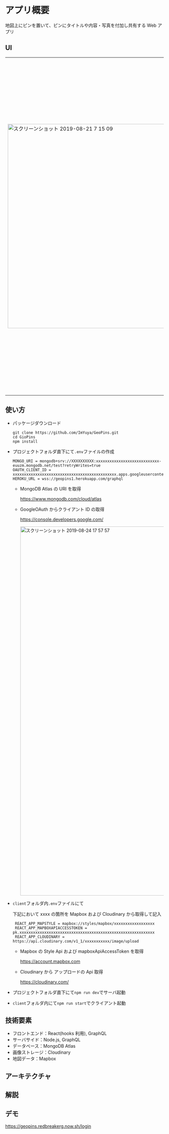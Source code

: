 # アプリ概要

地図上にピンを置いて、ピンにタイトルや内容・写真を付加し共有する Web アプリ

## UI

<table style="border-style: none;"><tr>
  <td style="border-style: none;">
   <img width="647" alt="スクリーンショット 2019-08-21 7 15 09" src="https://user-images.githubusercontent.com/7827576/63598708-17e72c00-c5fb-11e9-9635-06e3f6451e7f.png">
  </td>
  <td style="border-style: none;">
   <img width="1063" alt="スクリーンショット 2019-08-21 7 14 22" src="https://user-images.githubusercontent.com/7827576/63598687-0a31a680-c5fb-11e9-80ef-5465c9657b21.png">
  </td>
  <td style="border-style: none;">
   <img width="926" alt="スクリーンショット 2019-08-21 7 13 13" src="https://user-images.githubusercontent.com/7827576/63596362-0baca000-c5f6-11e9-8d69-f440604e93d7.png">
  </td>
</table>

## 使い方

- パッケージダウンロード

  ```
  git clone https://github.com/ImYuya/GeoPins.git
  cd GioPins
  npm install
  ```

- プロジェクトフォルダ直下にて`.env`ファイルの作成

  ```
  MONGO_URI = mongodb+srv://XXXXXXXXXX:xxxxxxxxxxxxxxxxxxxxxxxxxxxx-euuzm.mongodb.net/test?retryWrites=true
  OAUTH_CLIENT_ID = xxxxxxxxxxxxxxxxxxxxxxxxxxxxxxxxxxxxxxxxxxxxxx.apps.googleusercontent.com
  HEROKU_URL = wss://geopins1.herokuapp.com/graphql
  ```

  - MongoDB Atlas の URI を取得

    https://www.mongodb.com/cloud/atlas <br>

  * GoogleOAuth からクライアント ID の取得

    https://console.developers.google.com/ <br>

    <img width="1169" alt="スクリーンショット 2019-08-24 17 57 57" src="https://user-images.githubusercontent.com/7827576/63635062-0bb1ac00-c699-11e9-833f-298fc5aa8045.png">

- `client`フォルダ内`.env`ファイルにて

  下記において xxxx の箇所を Mapbox および Cloudinary から取得して記入

  ```
   REACT_APP_MAPSTYLE = mapbox://styles/mapbox/xxxxxxxxxxxxxxxxxx
   REACT_APP_MAPBOXAPIACCESSTOKEN = pk.xxxxxxxxxxxxxxxxxxxxxxxxxxxxxxxxxxxxxxxxxxxxxxxxxxxxxxxxxxxx
   REACT_APP_CLOUDINARY = https://api.cloudinary.com/v1_1/xxxxxxxxxxx/image/upload
  ```

  - Mapbox の Style Api および mapboxApiAccessToken を取得

    https://account.mapbox.com <br>

  - Cloudinary から アップロードの Api 取得

    https://cloudinary.com/ <br>

* プロジェクトフォルダ直下にて`npm run dev`でサーバ起動

* `client`フォルダ内にて`npm run start`でクライアント起動

## 技術要素

- フロントエンド：React(hooks 利用), GraphQL
- サーバサイド：Node.js, GraphQL
- データベース：MongoDB Atlas
- 画像ストレージ：Cloudinary
- 地図データ：Mapbox

## アーキテクチャ

## 解説

## デモ

https://geopins.redbreakerg.now.sh/login
